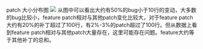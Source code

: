 patch 大小分布图
![](http://i.imgur.com/KvgXeaQ.png)
从图中可以看出大约有50%的bug小于10行的变动，大多数的bug比较小，feature patch相对与其他patch变化比较大，对于feature patch大约有20%的补丁超过了100行，有2%-3%的patch超过了100行。但从数据上看到feature patch相对与其他patch大量存在，这里可能存在问题。feature大约等于其他补丁的总和。